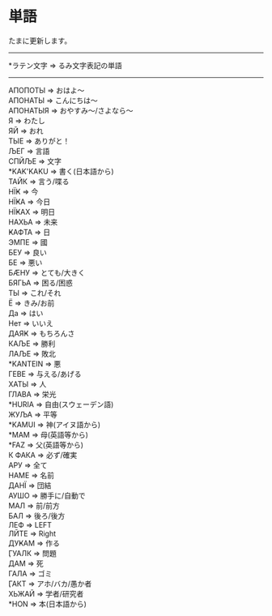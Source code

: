 # 単語
たまに更新します。
___
*ラテン文字 => るみ文字表記の単語
___
АПОПОТЫ => おはよ～<BR>
АПОНАТЫ => こんにちは～<BR>
АПОНАТЫЯ => おやすみ～/さよなら～<BR>
Я => わたし<BR>
ЯЙ => おれ<BR>
ТЫЕ => ありがと！<BR>
ЉЕГ => 言語<BR>
СПЙЉЕ => 文字<BR>
*KAK'KAKU => 書く(日本語から)<BR>
ТАЙК => 言う/喋る<BR>
НЇҜ => 今<BR>
НЇҜА => 今日<BR>
НЇҜАХ => 明日<BR>
НАХЬА => 未来<BR>
ҜАФТА => 日<BR>
ЭМПЕ => 國<BR>
БЕУ => 良い<BR>
БЕ => 悪い<BR>
БӔНУ => とても/大きく<BR>
БЯГЬА => 困る/困惑<BR>
ТЫ => これ/それ<BR>
Ё => きみ/お前<BR>
Да => はい<BR>
Нет => いいえ<BR>
ДАЯҜ => もちろんさ<BR>
КАЉЕ => 勝利<BR>
ЛАЉЕ => 敗北<BR>
*KANTEIN => 悪<BR>
ГЕВЕ => 与える/あげる<BR>
ХАТЫ => 人<BR>
ГЛАВА => 栄光<BR>
*HURIA => 自由(スウェーデン語)<BR>
ЖУЉА => 平等<BR>
*KAMUI => 神(アイヌ語から)<BR>
*MAM => 母(英語等から)<BR>
*FAZ => 父(英語等から)<BR>К
ФАКА => 必ず/確実<BR>
АРУ => 全て<BR>
НАМЕ => 名前<BR>
ДАНЇ => 団結<BR>
АУШО => 勝手に/自動で<BR>
МАЛ => 前/前方<BR>
БАЛ => 後ろ/後方<BR>
ЛЕФ => LEFT<BR>
ЛЙТЕ => Right<BR>
ДУҜАМ => 作る<BR>
ӶУАЛК => 問題<BR>
ДАМ => 死<BR>
ГАЛА => ゴミ<BR>
ӶАКТ => アホ/バカ/愚か者<BR>
ХЬЖАЙ => 学者/研究者<BR>
*HON => 本(日本語から)<BR>